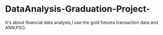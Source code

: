 # DataAnalysis-Graduation-Project-
It's about financial data analysis,I use the gold futures transaction data and ANN,PSO.
